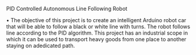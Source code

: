 PID Controlled Autonomous Line Following Robot

• The objective of this project is to create an intelligent Arduino robot car that will be able to follow a black or white line with turns. The robot follows line according to the PID algorithm. This project has an industrial scope in which it can be used to transport heavy goods from one place to another staying on adedicated path.
